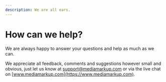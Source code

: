 ```yaml
---
description: We are all ears.
---
```


# How can we help?

We are always happy to answer your questions and help as much as we can.

We appreciate all feedback, comments and suggestions however small and obvious, just let us know at [support@mediamarkup.com](mailto:support@mediamarkup.com) or via the live chat on [www.mediamarkup.com](https://www.mediamarkup.com).


